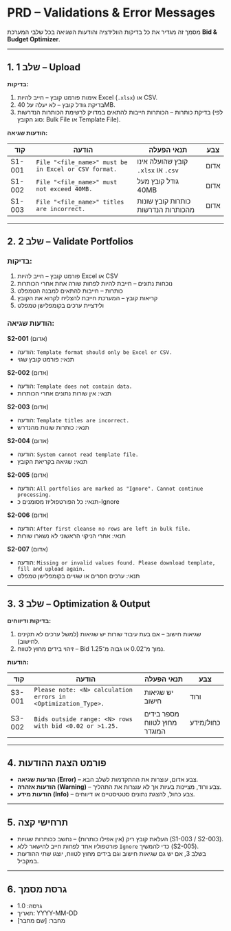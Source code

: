 # PRD – Validations & Error Messages

מסמך זה מגדיר את כל בדיקות הוולידציה והודעות השגיאה בכל שלבי המערכת **Bid & Budget Optimizer**.

---

## 1. שלב 1 – Upload

**בדיקות:**
1. אימות פורמט קובץ – חייב להיות Excel (`.xlsx`) או CSV.
2. בדיקת גודל קובץ – לא יעלה על 40MB.
3. בדיקת כותרות – הכותרות חייבות להתאים במדויק לרשימת הכותרות הנדרשות (לפי סוג הקובץ: Bulk File או Template File).

**הודעות שגיאה:**

| קוד | הודעה | תנאי הפעלה | צבע |
|-----|-------|------------|------|
| S1-001 | `File "<file_name>" must be in Excel or CSV format.` | קובץ שהועלה אינו `.xlsx` או `.csv` | אדום |
| S1-002 | `File "<file_name>" must not exceed 40MB.` | גודל קובץ מעל 40MB | אדום |
| S1-003 | `File "<file_name>" titles are incorrect.` | כותרות קובץ שונות מהכותרות הנדרשות | אדום |

---

## 2. שלב 2 – Validate Portfolios

### בדיקות:
1. פורמט קובץ – חייב להיות Excel או CSV
2. נוכחות נתונים – חייבת להיות לפחות שורה אחת אחרי הכותרות
3. כותרות – חייבות להתאים למבנה הטמפלט
4. קריאות קובץ – המערכת חייבת להצליח לקרוא את הקובץ
5. ולידציית ערכים בקומפלישן טמפלט

### הודעות שגיאה:

**S2-001** (אדום)
- הודעה: `Template format should only be Excel or CSV.`
- תנאי: פורמט קובץ שגוי

**S2-002** (אדום)
- הודעה: `Template does not contain data.`
- תנאי: אין שורות נתונים אחרי הכותרות

**S2-003** (אדום)
- הודעה: `Template titles are incorrect.`
- תנאי: כותרות שונות מהנדרש

**S2-004** (אדום)
- הודעה: `System cannot read template file.`
- תנאי: שגיאה בקריאת הקובץ

**S2-005** (אדום)
- הודעה: `All portfolios are marked as "Ignore". Cannot continue processing.`
- תנאי: כל הפורטפוליוז מסומנים כ-Ignore

**S2-006** (אדום)
- הודעה: `After first cleanse no rows are left in bulk file.`
- תנאי: אחרי הניקוי הראשוני לא נשארו שורות

**S2-007** (אדום)
- הודעה: `Missing or invalid values found. Please download template, fill and upload again.`
- תנאי: ערכים חסרים או שגויים בקומפלישן טמפלט



---

## 3. שלב 3 – Optimization & Output

**בדיקות ודיווחים:**
1. שגיאות חישוב – אם בעת עיבוד שורות יש שגיאות (למשל ערכים לא תקינים לחישוב).
2. זיהוי בידים מחוץ לטווח – Bid נמוך מ־0.02 או גבוה מ־1.25.

**הודעות:**

| קוד | הודעה | תנאי הפעלה | צבע |
|-----|-------|------------|------|
| S3-001 | `Please note: <N> calculation errors in <Optimization_Type>.` | יש שגיאות חישוב | ורוד |
| S3-002 | `Bids outside range: <N> rows with bid <0.02 or >1.25.` | מספר בידים מחוץ לטווח המוגדר | כחול/מידע |

---

## 4. פורמט הצגת ההודעות

- **הודעות שגיאה (Error)** – צבע אדום, עוצרות את ההתקדמות לשלב הבא.
- **הודעות אזהרה (Warning)** – צבע ורוד, מציינות בעיות אך לא עוצרות את התהליך.
- **הודעות מידע (Info)** – צבע כחול, להצגת נתונים סטטיסטיים או דיווחים.

---

## 5. תרחישי קצה
- העלאת קובץ ריק (אין אפילו כותרות) – נחשב ככותרות שגויות (S1-003 / S2-003).
- פורטפוליו אחד לפחות חייב להישאר ללא `Ignore` כדי להמשיך (S2-005).
- בשלב 3, אם יש גם שגיאות חישוב וגם בידים מחוץ לטווח, יוצגו שתי ההודעות במקביל.

---

## 6. גרסת מסמך
- גרסה: 1.0
- תאריך: YYYY-MM-DD
- מחבר: [שם מחבר]
